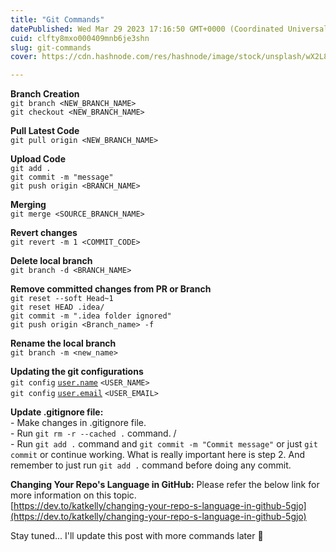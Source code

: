 ```yaml
---
title: "Git Commands"
datePublished: Wed Mar 29 2023 17:16:50 GMT+0000 (Coordinated Universal Time)
cuid: clfty8mxo000409mnb6je3shn
slug: git-commands
cover: https://cdn.hashnode.com/res/hashnode/image/stock/unsplash/wX2L8L-fGeA/upload/b6d3542e52fa1dd9ea45c56f4a1318cf.jpeg

---
```


**Branch Creation**  
`git branch <NEW_BRANCH_NAME>`  
`git checkout <NEW_BRANCH_NAME>`

**Pull Latest Code**  
`git pull origin <NEW_BRANCH_NAME>`

**Upload Code**  
`git add .`  
`git commit -m "message"`  
`git push origin <BRANCH_NAME>`

**Merging**  
`git merge <SOURCE_BRANCH_NAME>`

**Revert changes**  
`git revert -m 1 <COMMIT_CODE>`

**Delete local branch**  
`git branch -d <BRANCH_NAME>`

**Remove committed changes from PR or Branch**  
`git reset --soft Head~1`  
`git reset HEAD .idea/`  
`git commit -m ".idea folder ignored"`  
`git push origin <Branch_name> -f`

**Rename the local branch**  
`git branch -m <new_name>`

**Updating the git configurations**  
`git config` [`user.name`](http://user.name) `<USER_NAME>`  
`git config` [`user.email`](http://user.email) `<USER_EMAIL>`

**Update .gitignore file:**  
\- Make changes in .gitignore file.  
\- Run `git rm -r --cached .` command. /  
\- Run `git add .` command and `git commit -m "Commit message"` or just `git commit` or continue working. What is really important here is step 2. And remember to just run `git add .` command before doing any commit.

**Changing Your Repo's Language in GitHub:** Please refer the below link for more information on this topic.  
[https://dev.to/katkelly/changing-your-repo-s-language-in-github-5gjo](https://dev.to/katkelly/changing-your-repo-s-language-in-github-5gjo)

Stay tuned... I'll update this post with more commands later 👋